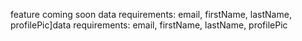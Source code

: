 feature coming soon
 data requirements: email, firstName, lastName, profilePic]d a t a   r e q u i r e m e n t s :   e m a i l ,   f i r s t N a m e ,   l a s t N a m e ,   p r o f i l e P i c  
 